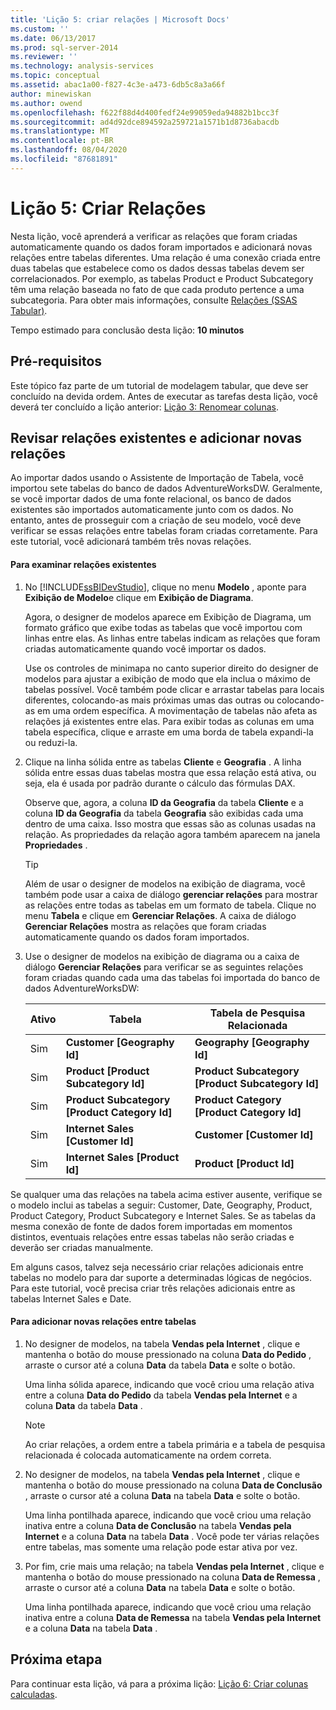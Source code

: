 ```yaml
---
title: 'Lição 5: criar relações | Microsoft Docs'
ms.custom: ''
ms.date: 06/13/2017
ms.prod: sql-server-2014
ms.reviewer: ''
ms.technology: analysis-services
ms.topic: conceptual
ms.assetid: abac1a00-f827-4c3e-a473-6db5c8a3a66f
author: minewiskan
ms.author: owend
ms.openlocfilehash: f622f88d4d400fedf24e99059eda94882b1bcc3f
ms.sourcegitcommit: ad4d92dce894592a259721a1571b1d8736abacdb
ms.translationtype: MT
ms.contentlocale: pt-BR
ms.lasthandoff: 08/04/2020
ms.locfileid: "87681891"
---
```

# <a name="lesson-5-create-relationships"></a>Lição 5: Criar Relações
  Nesta lição, você aprenderá a verificar as relações que foram criadas automaticamente quando os dados foram importados e adicionará novas relações entre tabelas diferentes. Uma relação é uma conexão criada entre duas tabelas que estabelece como os dados dessas tabelas devem ser correlacionados. Por exemplo, as tabelas Product e Product Subcategory têm uma relação baseada no fato de que cada produto pertence a uma subcategoria. Para obter mais informações, consulte [Relações &#40;SSAS Tabular&#41;](tabular-models/relationships-ssas-tabular.md).  
  
 Tempo estimado para conclusão desta lição: **10 minutos**  
  
## <a name="prerequisites"></a>Pré-requisitos  
 Este tópico faz parte de um tutorial de modelagem tabular, que deve ser concluído na devida ordem. Antes de executar as tarefas desta lição, você deverá ter concluído a lição anterior: [Lição 3: Renomear colunas](rename-columns.md).  
  
## <a name="review-existing-relationships-and-add-new-relationships"></a>Revisar relações existentes e adicionar novas relações  
 Ao importar dados usando o Assistente de Importação de Tabela, você importou sete tabelas do banco de dados AdventureWorksDW. Geralmente, se você importar dados de uma fonte relacional, os banco de dados existentes são importados automaticamente junto com os dados. No entanto, antes de prosseguir com a criação de seu modelo, você deve verificar se essas relações entre tabelas foram criadas corretamente. Para este tutorial, você adicionará também três novas relações.  
  
#### <a name="to-review-existing-relationships"></a>Para examinar relações existentes  
  
1.  No [!INCLUDE[ssBIDevStudio](../includes/ssbidevstudio-md.md)], clique no menu **Modelo** , aponte para **Exibição de Modelo**e clique em **Exibição de Diagrama**.  
  
     Agora, o designer de modelos aparece em Exibição de Diagrama, um formato gráfico que exibe todas as tabelas que você importou com linhas entre elas. As linhas entre tabelas indicam as relações que foram criadas automaticamente quando você importar os dados.  
  
     Use os controles de minimapa no canto superior direito do designer de modelos para ajustar a exibição de modo que ela inclua o máximo de tabelas possível. Você também pode clicar e arrastar tabelas para locais diferentes, colocando-as mais próximas umas das outras ou colocando-as em uma ordem específica. A movimentação de tabelas não afeta as relações já existentes entre elas. Para exibir todas as colunas em uma tabela específica, clique e arraste em uma borda de tabela expandi-la ou reduzi-la.  
  
2.  Clique na linha sólida entre as tabelas **Cliente** e **Geografia** . A linha sólida entre essas duas tabelas mostra que essa relação está ativa, ou seja, ela é usada por padrão durante o cálculo das fórmulas DAX.  
  
     Observe que, agora, a coluna **ID da Geografia** da tabela **Cliente** e a coluna **ID da Geografia** da tabela **Geografia** são exibidas cada uma dentro de uma caixa. Isso mostra que essas são as colunas usadas na relação. As propriedades da relação agora também aparecem na janela **Propriedades** .  
  
    > [!TIP]  
    >  Além de usar o designer de modelos na exibição de diagrama, você também pode usar a caixa de diálogo **gerenciar relações** para mostrar as relações entre todas as tabelas em um formato de tabela. Clique no menu **Tabela** e clique em **Gerenciar Relações**. A caixa de diálogo **Gerenciar Relações** mostra as relações que foram criadas automaticamente quando os dados foram importados.  
  
3.  Use o designer de modelos na exibição de diagrama ou a caixa de diálogo **Gerenciar Relações** para verificar se as seguintes relações foram criadas quando cada uma das tabelas foi importada do banco de dados AdventureWorksDW:  
  
    |Ativo|Tabela|Tabela de Pesquisa Relacionada|  
    |------------|-----------|--------------------------|  
    |Sim|**Customer [Geography Id]**|**Geography [Geography Id]**|  
    |Sim|**Product [Product Subcategory Id]**|**Product Subcategory [Product Subcategory Id]**|  
    |Sim|**Product Subcategory [Product Category Id]**|**Product Category [Product Category Id]**|  
    |Sim|**Internet Sales [Customer Id]**|**Customer [Customer Id]**|  
    |Sim|**Internet Sales [Product Id]**|**Product [Product Id]**|  
  
 Se qualquer uma das relações na tabela acima estiver ausente, verifique se o modelo inclui as tabelas a seguir: Customer, Date, Geography, Product, Product Category, Product Subcategory e Internet Sales. Se as tabelas da mesma conexão de fonte de dados forem importadas em momentos distintos, eventuais relações entre essas tabelas não serão criadas e deverão ser criadas manualmente.  
  
 Em alguns casos, talvez seja necessário criar relações adicionais entre tabelas no modelo para dar suporte a determinadas lógicas de negócios. Para este tutorial, você precisa criar três relações adicionais entre as tabelas Internet Sales e Date.  
  
#### <a name="to-add-new-relationships-between-tables"></a>Para adicionar novas relações entre tabelas  
  
1.  No designer de modelos, na tabela **Vendas pela Internet** , clique e mantenha o botão do mouse pressionado na coluna **Data do Pedido** , arraste o cursor até a coluna **Data** da tabela **Data** e solte o botão.  
  
     Uma linha sólida aparece, indicando que você criou uma relação ativa entre a coluna **Data do Pedido** da tabela **Vendas pela Internet** e a coluna **Data** da tabela **Data** .  
  
    > [!NOTE]  
    >  Ao criar relações, a ordem entre a tabela primária e a tabela de pesquisa relacionada é colocada automaticamente na ordem correta.  
  
2.  No designer de modelos, na tabela **Vendas pela Internet** , clique e mantenha o botão do mouse pressionado na coluna **Data de Conclusão** , arraste o cursor até a coluna **Data** na tabela **Data** e solte o botão.  
  
     Uma linha pontilhada aparece, indicando que você criou uma relação inativa entre a coluna **Data de Conclusão** na tabela **Vendas pela Internet** e a coluna **Data** na tabela **Data** . Você pode ter várias relações entre tabelas, mas somente uma relação pode estar ativa por vez.  
  
3.  Por fim, crie mais uma relação; na tabela **Vendas pela Internet** , clique e mantenha o botão do mouse pressionado na coluna **Data de Remessa** , arraste o cursor até a coluna **Data** na tabela **Data** e solte o botão.  
  
     Uma linha pontilhada aparece, indicando que você criou uma relação inativa entre a coluna **Data de Remessa** na tabela **Vendas pela Internet** e a coluna **Data** na tabela **Data** .  
  
## <a name="next-step"></a>Próxima etapa  
 Para continuar esta lição, vá para a próxima lição: [Lição 6: Criar colunas calculadas](lesson-5-create-calculated-columns.md).  
  
  
